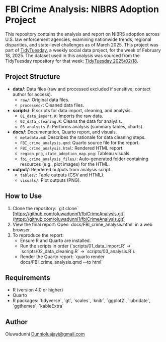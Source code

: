 # FBI Crime Analysis: NIBRS Adoption Project

This repository contains the analysis and report on NIBRS adoption across U.S. law enforcement agencies, examining nationwide trends, regional disparities, and state-level challenges as of March 2025. This project was part of [TidyTuesday](https://github.com/rfordatascience/tidytuesday), a weekly social data project, for the week of February 18, 2025. The dataset used in this analysis was sourced from the TidyTuesday repository for that week: [TidyTuesday 2025/02/18](https://github.com/rfordatascience/tidytuesday/tree/master/data/2025/2025-02-18).

## Project Structure

-   **data/**: Data files (raw and processed excluded if sensitive; contact author for access).
    -   `raw/`: Original data files.
    -   `processed/`: Cleaned data files.
-   **scripts/**: R scripts for data import, cleaning, and analysis.
    -   `01_data_import.R`: Imports the raw data.
    -   `02_data_cleaning.R`: Cleans the data for analysis.
    -   `03_analysis.R`: Performs analysis (summary tables, charts).
-   **docs/**: Documentation, Quarto report, and visuals.
    -   `metadata.md`: Describes the rationale for data cleaning steps.
    -   `FBI_crime_analysis.qmd`: Quarto source file for the report.
    -   `FBI_crime_analysis.html`: Rendered HTML report.
    -   `region.png`, `state_adoption_map.png`: Tableau visuals.
    -   `fbi_crime_analysis_files/`: Auto-generated folder containing resources (e.g., plot images) for the HTML.
-   **output/**: Rendered outputs from analysis script.
    -   `tables/`: Table outputs (CSV and HTML).
    -   `visuals/`: Plot outputs (PNG).

## How to Use

1.  Clone the repository: \`git clone\` [https://github.com/oluwadunni1/fbiCrimeAnalysis.git](https://github.com/oluwadunni1/fbiCrimeAnalysis.git)
2.  View the final report: Open \`docs/FBI_crime_analysis.html\` in a web browser.
3.  To reproduce the report:
    -   Ensure R and Quarto are installed.
    -   Run the scripts in order (\`scripts/01_data_import.R\` → \`scripts/02_data_cleaning.R\` → \`scripts/03_analysis.R\`).
    -   Render the Quarto report: \`quarto render docs/FBI_crime_analysis.qmd --to html\`

## Requirements

-   R (version 4.0 or higher)
-   Quarto
-   R packages: \`tidyverse\`, \`gt\`, \`scales\`, \`knitr\`, \`ggplot2\`, \`lubridate\`, \`ggthemes\`, \`kableExtra\`

## Author

Oluwadunni    Dunnioluajayi@gmail.com
